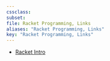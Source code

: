 ```yaml
---
cssclass:
subset:
file: Racket Programming, Links
aliases: "Racket Programming, Links"
key: "Racket Programming, Links"
---
```


-  [Racket Intro]()
